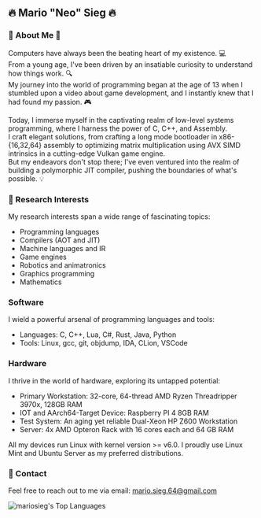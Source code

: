## 🔥 Mario "Neo" Sieg 🔥

### 🚀 About Me 🚀

Computers have always been the beating heart of my existence. 💻  
From a young age, I've been driven by an insatiable curiosity to understand how things work. 🔍  
My journey into the world of programming began at the age of 13 when I stumbled upon a video about game development, and I instantly knew that I had found my passion. 🎮  

Today, I immerse myself in the captivating realm of low-level systems programming, where I harness the power of C, C++, and Assembly.  
I craft elegant solutions, from crafting a long mode bootloader in x86-{16,32,64} assembly to optimizing matrix multiplication using AVX SIMD intrinsics in a cutting-edge Vulkan game engine.  
But my endeavors don't stop there; I've even ventured into the realm of building a polymorphic JIT compiler, pushing the boundaries of what's possible. 💡

### :open_book: Research Interests

My research interests span a wide range of fascinating topics:

- Programming languages
- Compilers (AOT and JIT)
- Machine languages and IR
- Game engines
- Robotics and animatronics
- Graphics programming
- Mathematics

### Software

I wield a powerful arsenal of programming languages and tools:

- Languages: C, C++, Lua, C#, Rust, Java, Python
- Tools: Linux, gcc, git, objdump, IDA, CLion, VSCode

### Hardware

I thrive in the world of hardware, exploring its untapped potential:

- Primary Workstation: 32-core, 64-thread AMD Ryzen Threadripper 3970x, 128GB RAM
- IOT and AArch64-Target Device: Raspberry PI 4 8GB RAM
- Test System: An aging yet reliable Dual-Xeon HP Z600 Workstation
- Server: 4x AMD Opteron Rack with 16 cores each and 64 GB RAM

All my devices run Linux with kernel version >= v6.0. I proudly use Linux Mint and Ubuntu Server as my preferred distributions.

### :love_letter: Contact

Feel free to reach out to me via email: mario.sieg.64@gmail.com

![mariosieg's Top Languages](https://github-readme-stats.vercel.app/api/top-langs?username=mariosieg&show_icons=true&locale=en&layout=compact)
